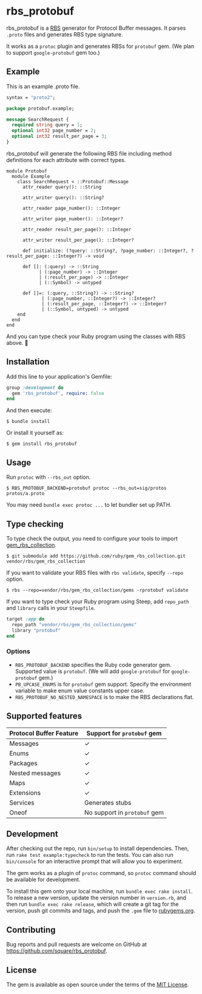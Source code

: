 # rbs_protobuf

rbs_protobuf is a [RBS](https://github.com/ruby/rbs) generator for Protocol Buffer messages. It parses `.proto` files and generates RBS type signature.

It works as a `protoc` plugin and generates RBSs for `protobuf` gem. (We plan to support `google-protobuf` gem too.)

## Example

This is an example .proto file.

```proto
syntax = "proto2";

package protobuf.example;

message SearchRequest {
  required string query = 1;
  optional int32 page_number = 2;
  optional int32 result_per_page = 3;
}
```

rbs_protobuf will generate the following RBS file including method definitions for each attribute with correct types. 

```rbs
module Protobuf
  module Example
    class SearchRequest < ::Protobuf::Message
      attr_reader query(): ::String

      attr_writer query(): ::String?

      attr_reader page_number(): ::Integer

      attr_writer page_number(): ::Integer?

      attr_reader result_per_page(): ::Integer

      attr_writer result_per_page(): ::Integer?

      def initialize: (?query: ::String?, ?page_number: ::Integer?, ?result_per_page: ::Integer?) -> void

      def []: (:query) -> ::String
            | (:page_number) -> ::Integer
            | (:result_per_page) -> ::Integer
            | (::Symbol) -> untyped

      def []=: (:query, ::String?) -> ::String?
             | (:page_number, ::Integer?) -> ::Integer?
             | (:result_per_page, ::Integer?) -> ::Integer?
             | (::Symbol, untyped) -> untyped
    end
  end
end
```

And you can type check your Ruby program using the classes with RBS above. 💪

## Installation

Add this line to your application's Gemfile:

```ruby
group :development do
  gem 'rbs_protobuf', require: false
end
```

And then execute:

    $ bundle install

Or install it yourself as:

    $ gem install rbs_protobuf

## Usage

Run `protoc` with `--rbs_out` option.

    $ RBS_PROTOBUF_BACKEND=protobuf protoc --rbs_out=sig/protos protos/a.proto

You may need `bundle exec protoc ...` to let bundler set up PATH.

## Type checking

To type check the output, you need to configure your tools to import [gem_rbs_collection](https://github.com/ruby/gem_rbs_collection).

    $ git submodule add https://github.com/ruby/gem_rbs_collection.git vendor/rbs/gem_rbs_collection

If you want to validate your RBS files with `rbs validate`, specify `--repo` option.

    $ rbs --repo=vendor/rbs/gem_rbs_collection/gems -rprotobuf validate

If you want to type check your Ruby program using Steep, add `repo_path` and `library` calls in your `Steepfile`.

```ruby
target :app do
  repo_path "vendor/rbs/gem_rbs_collection/gems"
  library "protobuf"
end
```

### Options

* `RBS_PROTOBUF_BACKEND` specifies the Ruby code generator gem. Supported value is `protobuf`. (We will add `google-protobuf` for `google-protobuf` gem.)
* `PB_UPCASE_ENUMS` is for `protobuf` gem support. Specify the environment variable to make enum value constants upper case.
* `RBS_PROTOBUF_NO_NESTED_NAMESPACE` is to make the RBS declarations flat.

## Supported features

| Protocol Buffer Feature | Support for `protobuf` gem |
|-------------------------|----------------------------|
| Messages                | ✓                          |
| Enums                   | ✓                          |
| Packages                | ✓                          |
| Nested messages         | ✓                          |
| Maps                    | ✓                          |
| Extensions              | ✓                          |
| Services                | Generates stubs            |
| Oneof                   | No support in `protobuf` gem |

## Development

After checking out the repo, run `bin/setup` to install dependencies. Then, run `rake test example:typecheck` to run the tests. You can also run `bin/console` for an interactive prompt that will allow you to experiment.

The gem works as a plugin of `protoc` command, so `protoc` command should be available for development.

To install this gem onto your local machine, run `bundle exec rake install`. To release a new version, update the version number in `version.rb`, and then run `bundle exec rake release`, which will create a git tag for the version, push git commits and tags, and push the `.gem` file to [rubygems.org](https://rubygems.org).

## Contributing

Bug reports and pull requests are welcome on GitHub at https://github.com/square/rbs_protobuf.


## License

The gem is available as open source under the terms of the [MIT License](https://opensource.org/licenses/MIT).
